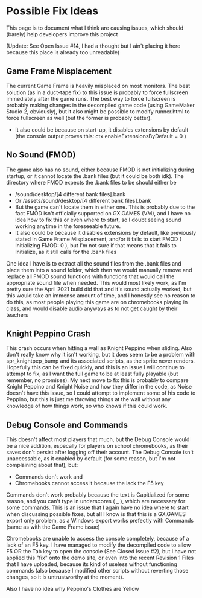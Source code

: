 # Possible Fix Ideas
This page is to document what I think are causing issues, which should (barely) help developers improve this project

(Update: See Open Issue #14, I had a thought but I ain't placing it here because this place is already too unreadable)

## Game Frame Misplacement
The current Game Frame is heavily misplaced on most monitors. The best solution (as in a duct-tape fix) to this issue is probably to force fullscreen immediately after the game runs. The best way to force fullscreen is probably making changes in the decompiled game code
(using GameMaker Studio 2, obviously), but it also might be possible to modify runner.html to force fullscreen as well (but the former is probably better).
- It also could be because on start-up, it disables extensions by default (the console output proves this: ctx.enableExtensionsByDefault = 0 )

## No Sound (FMOD)
The game also has no sound, either because FMOD is not initializing during startup, or it cannot locate the .bank files (but it could be both idk). The directory where FMOD expects the .bank files to be should either be 
- /sound/desktop/[4 different bank files].bank
- Or /assets/sound/desktop/[4 different bank files].bank
- But the game can't locate them in either one.
This is probably due to the fact FMOD isn't officially supported on GX.GAMES (VM), and I have no idea how to fix this or even where to start, so I doubt seeing sound working anytime in the foreseeable future.
- It also could be because it disables extensions by default, like previously stated in Game Frame Misplacement, and/or it fails to start FMOD ( Initializing FMOD: 0 ), but I'm not sure if that means that it fails to Initialize, as it still calls for the .bank files

One idea I have is to extract all the sound files from the .bank files and place them into a sound folder, which then we would manually remove and replace all FMOD sound functions with functions that would call the appropriate sound file when needed. This would most likely work, as I'm pretty sure the April 2021 build did that and it's sound actually worked, but this would take an immense amount of time, and I honestly see no reason to do this, as most people playing this game are on chromebooks playing in class, and would disable audio anyways as to not get caught by their teachers

## Knight Peppino Crash
This crash occurs when hitting a wall as Knight Peppino when sliding. Also don't really know why it isn't working, but it does seem to be a problem with spr_knightpep_bump and its associated scripts, as the sprite never renders. Hopefully this
can be fixed quickly, and this is an issue I will continue to attempt to fix, as I want the full game to be at least fully playable (but remember, no promises). My next move to fix this is probably to compare Knight Peppino and Knight Noise and how they differ in the code, as Noise doesn't have this issue, so I could attempt to implement some of his code to Peppino, but this is just me throwing things at the wall without any knowledge of how things work, so who knows if this could work.

## Debug Console and Commands
This doesn't affect most players that much, but the Debug Console would be a nice addition, especally for players on school chromebooks, as their saves
don't persist after logging off their account. The Debug Console isn't unaccessable, as it enabled by default (for some reason, but I'm not complaining about that), but:
- Commands don't work and
- Chromebooks cannot access it because the lack the F5 key

Commands don't work probably because the text is Capitialized for some reason, and you can't type in underscores ( _ ), which are necessary for some commands. This is an issue that I again have no idea where to start when discussing possible fixes, but all I know is that this is a GX.GAMES export only problem, as a Windows export works prefectly with Commands (same as with the Game Frame issue)

Chromebooks are unable to access the console completely, because of a lack of an F5 key. I have managed to modify the decompiled code to allow F5 OR the Tab key to open the console (See Closed Issue #2), but I have not applied this "fix" onto the
demo site, or even into the recent Revision 1 Files that I have uploaded, because its kind of useless without functioning commands (also because I modified other scripts without reverting those changes, so it is untrustworthy at the moment).

Also I have no idea why Peppino's Clothes are Yellow

